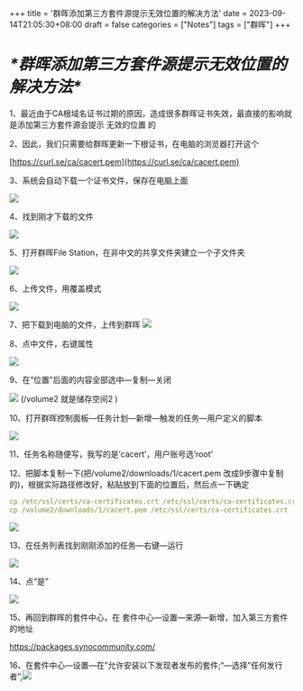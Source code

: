 +++
title = '群晖添加第三方套件源提示无效位置的解决方法'
date = 2023-09-14T21:05:30+08:00
draft = false
categories = ["Notes"]
tags = ["群晖"]
+++

# ***\*群晖添加第三方套件源提示无效位置的解决方法\****

<!--more-->

1、最近由于CA根域名证书过期的原因，造成很多群晖证书失效，最直接的影响就是添加第三方套件源会提示 无效的位置 的

2、因此，我们只需要给群晖更新一下根证书，在电脑的浏览器打开这个

[https://curl.se/ca/cacert.pem](https://curl.se/ca/cacert.pem)

3、系统会自动下载一个证书文件，保存在电脑上面

![](https://wangzhrbuckets.s3.bitiful.net/picture/2023/09/202309272024044.png)

4、找到刚才下载的文件

![](https://wangzhrbuckets.s3.bitiful.net/picture/2023/09/202309272033888.png)

5、打开群晖File Station，在非中文的共享文件夹建立一个子文件夹

![](https://wangzhrbuckets.s3.bitiful.net/picture/2023/09/202309272033766.png)

6、上传文件，用覆盖模式

![](https://wangzhrbuckets.s3.bitiful.net/picture/2023/09/202309272033488.png)

7、把下载到电脑的文件，上传到群晖
![](https://wangzhrbuckets.s3.bitiful.net/picture/2023/09/202309272034157.png)

8、点中文件，右键属性

![](https://wangzhrbuckets.s3.bitiful.net/picture/2023/09/202309272034270.png)

9、在”位置”后面的内容全部选中—复制—关闭

![](https://wangzhrbuckets.s3.bitiful.net/picture/2023/09/202309272035360.png)
(/volume2 就是储存空间2 )

10、打开群晖控制面板—任务计划—新增—触发的任务—用户定义的脚本

![](https://wangzhrbuckets.s3.bitiful.net/picture/2023/09/202309272037440.png)

11、任务名称随便写，我写的是’cacert’，用户账号选’root’

12、把脚本复制一下(把/volume2/downloads/1/cacert.pem 改成9步骤中复制的)，根据实际路径修改好，粘贴放到下面的位置后，然后点一下确定

```yaml
cp /etc/ssl/certs/ca-certificates.crt /etc/ssl/certs/ca-certificates.crt.bak
cp /volume2/downloads/1/cacert.pem /etc/ssl/certs/ca-certificates.crt
```

![](https://wangzhrbuckets.s3.bitiful.net/picture/2023/09/202309272037249.png)

13、在任务列表找到刚刚添加的任务—右键—运行

![](https://wangzhrbuckets.s3.bitiful.net/picture/2023/09/202309272037227.png)

14、点“是”

![](https://wangzhrbuckets.s3.bitiful.net/picture/2023/09/202309272038501.png)

15、再回到群晖的套件中心，在 套件中心—设置—来源—新增，加入第三方套件的地址

https://packages.synocommunity.com/

16、在套件中心—设置—在”允许安装以下发现者发布的套件;“—选择”任何发行者”,![](https://wangzhrbuckets.s3.bitiful.net/picture/2023/09/202309272038466.png)
